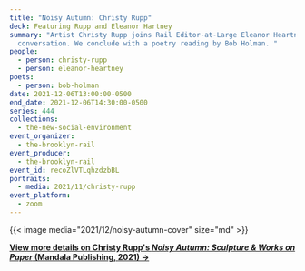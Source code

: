 ```yaml
---
title: "Noisy Autumn: Christy Rupp"
deck: Featuring Rupp and Eleanor Hartney
summary: "Artist Christy Rupp joins Rail Editor-at-Large Eleanor Heartney for a
  conversation. We conclude with a poetry reading by Bob Holman. "
people:
  - person: christy-rupp
  - person: eleanor-heartney
poets:
  - person: bob-holman
date: 2021-12-06T13:00:00-0500
end_date: 2021-12-06T14:30:00-0500
series: 444
collections:
  - the-new-social-environment
event_organizer:
  - the-brooklyn-rail
event_producer:
  - the-brooklyn-rail
event_id: recoZlVTLqhzdzbBL
portraits:
  - media: 2021/11/christy-rupp
event_platform:
  - zoom
---
```

{{< image media="2021/12/noisy-autumn-cover" size="md" >}}

**[View more details on Christy Rupp's *Noisy Autumn: Sculpture & Works on Paper* (Mandala Publishing, 2021) →](https://www.simonandschuster.com/books/Noisy-Autumn/Christy-Rupp/9781647224844)**